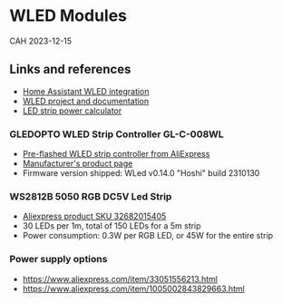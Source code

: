 # WLED Modules

CAH 2023-12-15

## Links and references

- [Home Assistant WLED integration](https://www.home-assistant.io/integrations/wled/)
- [WLED project and documentation](https://kno.wled.ge/)
- [LED strip power calculator](https://wled-calculator.github.io/)

### GLEDOPTO WLED Strip Controller GL-C-008WL

- [Pre-flashed WLED strip controller from AliExpress](https://www.aliexpress.com/item/1005005861600793.html)
- [Manufacturer's product page](https://www.gledopto.com/h-col-420.html)
- Firmware version shipped: WLed v0.14.0 "Hoshi" build 2310130

### WS2812B 5050 RGB DC5V Led Strip

- [Aliexpress product SKU 32682015405](https://www.aliexpress.com/item/32682015405.html)
- 30 LEDs per 1m, total of 150 LEDs for a 5m strip
- Power consumption: 0.3W per RGB LED, or 45W for the entire strip

### Power supply options

- <https://www.aliexpress.com/item/33051556213.html>
- <https://www.aliexpress.com/item/1005002843829663.html>
